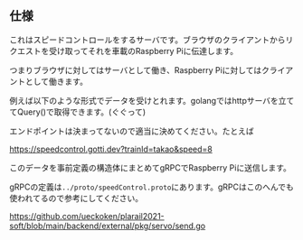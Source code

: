 ## 仕様

これはスピードコントロールをするサーバです。ブラウザのクライアントからリクエストを受け取ってそれを車載のRaspberry Piに伝達します。

つまりブラウザに対してはサーバとして働き、Raspberry Piに対してはクライアントとして働きます。

例えば以下のような形式でデータを受けとれます。golangではhttpサーバを立ててQuery()で取得できます。(ぐぐって)

エンドポイントは決まってないので適当に決めてください。たとえば

https://speedcontrol.gotti.dev?trainId=takao&speed=8

このデータを事前定義の構造体にまとめてgRPCでRaspberry Piに送信します。

gRPCの定義は`../proto/speedControl.proto`にあります。gRPCはこのへんでも使われてるので参考にしてください。

https://github.com/ueckoken/plarail2021-soft/blob/main/backend/external/pkg/servo/send.go
